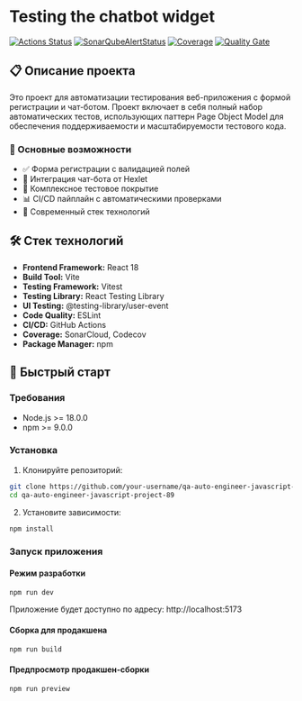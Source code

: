 # Testing the chatbot widget

[![Actions Status](https://github.com/ElenaKazakova124/qa-auto-engineer-javascript-project-87/actions/workflows/hexlet-check.yml/badge.svg)](https://github.com/ElenaKazakova124/qa-auto-engineer-javascript-project-89/actions)
[![SonarQubeAlertStatus](https://sonarcloud.io/api/project_badges/measure?project=ElenaKazakova124_qa-auto-engineer-javascript-project-87&metric=alert_status)](https://sonarcloud.io/summary/new_code?id=ElenaKazakova124_qa-auto-engineer-javascript-project-89)
[![Coverage](https://sonarcloud.io/api/project_badges/measure?project=ElenaKazakova124_qa-auto-engineer-javascript-project-87&metric=coverage)](https://sonarcloud.io/summary/new_code?id=ElenaKazakova124_qa-auto-engineer-javascript-project-89)
[![Quality Gate](https://sonarcloud.io/api/project_badges/measure?project=ElenaKazakova124_qa-auto-engineer-javascript-project-87&metric=security_rating)](https://sonarcloud.io/summary/new_code?id=ElenaKazakova124_qa-auto-engineer-javascript-project-89)


## 📋 Описание проекта

Это проект для автоматизации тестирования веб-приложения с формой регистрации и чат-ботом. Проект включает в себя полный набор автоматических тестов, использующих паттерн Page Object Model для обеспечения поддерживаемости и масштабируемости тестового кода.

### 🎯 Основные возможности

- ✅ Форма регистрации с валидацией полей
- 💬 Интеграция чат-бота от Hexlet
- 🧪 Комплексное тестовое покрытие
- 📊 CI/CD пайплайн с автоматическими проверками
- 🎨 Современный стек технологий

## 🛠 Стек технологий

- **Frontend Framework:** React 18
- **Build Tool:** Vite
- **Testing Framework:** Vitest
- **Testing Library:** React Testing Library
- **UI Testing:** @testing-library/user-event
- **Code Quality:** ESLint
- **CI/CD:** GitHub Actions
- **Coverage:** SonarCloud, Codecov
- **Package Manager:** npm

## 🚀 Быстрый старт

### Требования

- Node.js >= 18.0.0
- npm >= 9.0.0

### Установка

1. Клонируйте репозиторий:
```bash
git clone https://github.com/your-username/qa-auto-engineer-javascript-project-89.git
cd qa-auto-engineer-javascript-project-89
```

2. Установите зависимости:
```bash
npm install
```

### Запуск приложения

#### Режим разработки
```bash
npm run dev
```
Приложение будет доступно по адресу: http://localhost:5173

#### Сборка для продакшена
```bash
npm run build
```

#### Предпросмотр продакшен-сборки
```bash
npm run preview
```

